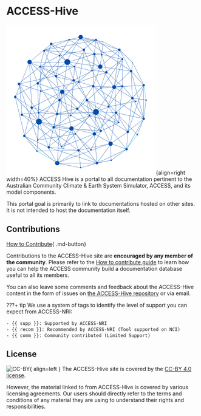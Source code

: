 
# ACCESS-Hive

![Network Logo](assets/network_logo.png){align=right width=40%}
ACCESS Hive is a portal to all documentation pertinent to the Australian Community Climate & Earth System Simulator, ACCESS, and its model components.

This portal goal is primarily to link to documentations hosted on other sites. It is not intended to host the documentation itself.


## Contributions

[How to Contribute][HCG]{ .md-button}

Contributions to the ACCESS-Hive site are **encouraged by any member of the community**. Please refer to the [How to contribute guide][HCG] to learn how you can help the ACCESS community build a documentation database useful to all its members.

You can also leave some comments and feedback about the ACCESS-Hive content in the form of issues on [the ACCESS-Hive repository][IssueHive] or via email.

???+ tip
    We use a system of tags to identify the level of support you can expect from ACCESS-NRI:

    - {{ supp }}: Supported by ACCESS-NRI
    - {{ recom }}: Recommended by ACCESS-NRI (Tool supported on NCI)
    - {{ comm }}: Community contributed (Limited Support)


## License

![CC-BY][CC-BY]{ align=left }
The ACCESS-Hive site is covered by the [CC-BY 4.0 license][human-license].

However, the material linked to from ACCESS-Hive is covered by various licensing agreements. Our users should directly refer to the terms and conditions of any material they are using to understand their rights and responsibilities. 


[HCG]: about/contribute.md
[IssueHive]: https://github.com/ACCESS-Hive/ACCESS-Hive/issues
[CC-BY]: https://i.creativecommons.org/l/by/4.0/88x31.png
[human-license]: License